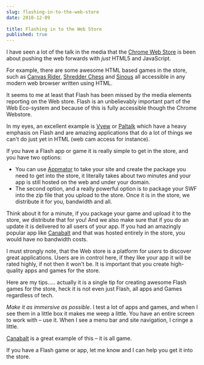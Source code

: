 ```yaml
---
slug: flashing-in-to-the-web-store
date: 2010-12-09
 
title: Flashing in to the Web Store
published: true
---
```

<p>I have seen a lot of the talk in the media that the <a href="http://chrome.google.com/webstore">Chrome Web
Store</a> is been about pushing the web
forwards with <em>just </em>HTML5 and JavaScript.</p>

<p>For example, there are some awesome HTML based games in the store, such as
<a href="https://chrome.google.com/webstore/detail/poknhlcknimnnbfcombaooklofipaibk">Canvas Rider</a>,
<a href="https://chrome.google.com/webstore/detail/aelpbbhpcpelmnfablcbcianelefnnbg">Shredder Chess</a>
and <a href="https://chrome.google.com/webstore/detail/omlmnomieeknagejjojcpdomnbnbchdl">Sinous</a>
all accessible in any modern web browser written using HTML.</p>

<p>It seems to me at least that Flash has been missed by the media elements
reporting on the Web store.  Flash is an unbelievably important part of the
Web Eco-system and because of this is fully accessible though the Chrome
Webstore.</p>

<p>In my eyes, an excellent example is <a href="https://chrome.google.com/webstore/detail/ogcldakngnllchlnncngiailfhidjjdp?hl=en-US">Vyew</a>
or <a href="https://chrome.google.com/webstore/detail/oainjhllibnjfalecnohojnocpcobgpn">Paltalk</a>
which have a heavy emphasis on Flash and are amazing applications that do a
lot of things we can't do just yet in HTML (web cam access for instance).</p>

<p>If you have a Flash app or game it is really simple to get in the store, and
you have two options:</p>

<ul>
<li> You can use <a href="http://appmator.appspot.com">Appmator</a> to take your site
and create the package you need to get into the store, it literally takes
about two minutes and your app is still hosted on the web and under your
domain.</li>
<li> The second option, and a really powerful option is to package your SWF
into the zip file that you upload to the store.  Once it is in the store, we
distribute it for you, bandwidth and all.</li>
</ul>


<p>Think about it for a minute, if you package your game and upload it to the
store, <em>we</em> distribute that for you! And we also make sure that if you do an
update it is delivered to all users of your app.  If you had an amazingly
popular app like <a href="https://chrome.google.com/webstore/detail/jkempgfofnfmanpnnhiojeadfhhleicd">Canabalt</a> and
that was hosted entirely in the store, you would have no bandwidth costs.</p>

<p>I must strongly note, that the Web store is a platform for <em>users </em>to
discover great applications.  Users are in control here, if they like your
app it will be rated highly, if not then it won't be.  It is important that
you create high-quality apps and games for the store.</p>

<p>Here are my tips&hellip;.. actually it is a single tip for creating awesome Flash
games for the store, heck it is not even just Flash, all apps and Games
regardless of tech.</p>

<p><em>Make it as immersive as possible</em>.  I test a lot of apps and games, and
when I see them in a little box it makes me weep a little.  You have an
entire screen to work with &ndash; use it.  When I see a menu bar and site
navigation, I cringe a little.</p>

<p><a href="https://chrome.google.com/webstore/detail/jkempgfofnfmanpnnhiojeadfhhleicd">Canabalt</a>
is a great example of this &ndash; it is all game.</p>

<p>If you have a Flash game or app, let me know and I can help you get it into
the store.</p>

